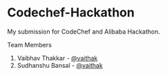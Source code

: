 # Codechef-Hackathon
My submission for CodeChef and Alibaba Hackathon.

Team Members
1) Vaibhav Thakkar - [@vaithak](https://github.com/vaithak)  
2) Sudhanshu Bansal - [@vaithak](https://github.com/subansal)  
